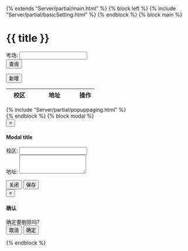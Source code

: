 {% extends "Server/partial/main.html" %} {% block left %} {% include "Server/partial/basicSetting.html" %} {% endblock %} {% block main %}
<div class="title">
    <h1>
        {{ title }}
    </h1>
</div>
<div class="panel panel-default mainModal">
    <div class="panel-body">
        <form id="InfoSearch">
            <div class="row form-horizontal">
                <div class="col-md-6">
                    <div class="form-group">
                        <label for="Name" class="control-label">考场:</label>
                        <input type="text" maxlength="30" class="form-control" name="Name" id="Name">
                    </div>
                </div>
                <div class="col-md-6">
                    <button type="button" id="btnSearch" class="btn btn-primary panelButton">查询</button>
                </div>
            </div>
        </form>
    </div>
</div>
<div class="toolbar">
    <div class="toolbar-list">
        <button id="btnAdd" class="btn btn-default btn-sm">新增</button>
    </div>
</div>
<div class="content mainModal">
    <table class="table table-striped">
        <thead>
            <tr>
                <th style="width:30%;">校区</th>
                <th style="width:50%;">地址</th>
                <th>操作</th>
            </tr>
        </thead>
        <tbody id="gridBody">
        </tbody>
    </table>
</div>
<div id="mainModal">
    <input type="hidden" id="total" value="0" />
    <input type="hidden" id="page" value="0" /> {% include "Server/partial/popuppaging.html" %}
</div>
{% endblock %} {% block modal %}
<!-- Modal -->
<div class="modal fade bs-example-modal-sm" id="myModal" tabindex="-1" role="dialog" aria-labelledby="myModalLabel">
    <div class="modal-dialog modal-sm" role="document">
        <div class="modal-content">
            <div class="modal-header">
                <button type="button" class="close" data-dismiss="modal" aria-label="Close"><span aria-hidden="true">&times;</span></button>
                <h4 class="modal-title" id="myModalLabel">Modal title</h4>
            </div>
            <div class="modal-body">
                <form>
                    <div class="form-group">
                        <label for="name" class="control-label">校区:</label>
                        <input type="text" maxlength="30" class="form-control" name="name" id="name">
                    </div>
                    <div class="form-group">
                        <label for="address" class="control-label">地址:</label>
                        <textarea maxlength="100" rows="3" class="form-control" name="address" id="address"></textarea>
                    </div>
                    <input type="hidden" class="form-control" name="id" id="id">
                </form>
            </div>
            <div class="modal-footer">
                <button type="button" class="btn btn-default" data-dismiss="modal">关闭</button>
                <button type="button" id="btnSave" class="btn btn-primary">保存</button>
            </div>
        </div>
    </div>
</div>

<div class="modal fade bs-example-modal-sm" id="confirmModal" tabindex="-1" role="dialog" aria-labelledby="myModalLabel">
    <div class="modal-dialog modal-sm" role="document">
        <div class="modal-content">
            <div class="modal-header">
                <button type="button" class="close" data-dismiss="modal" aria-label="Close"><span aria-hidden="true">&times;</span></button>
                <h4 class="modal-title" id="confirmModalLabel">确认</h4>
            </div>
            <div class="modal-body">
                确定要删除吗?
            </div>
            <div class="modal-footer">
                <button type="button" class="btn btn-default" data-dismiss="modal">取消</button>
                <button type="button" id="btnConfirmSave" class="btn btn-primary">确定</button>
            </div>
        </div>
    </div>
</div>

<script type="text/javascript" src="/default/assets/js/Server/#name#.js?v=1.0"></script>
{% endblock %}